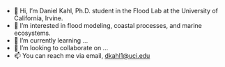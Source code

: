 - 👋 Hi, I’m Daniel Kahl, Ph.D. student in the Flood Lab at the University of California, Irvine. 
- 👀 I’m interested in flood modeling, coastal processes, and marine ecosystems.
- 🌱 I’m currently learning ...
- 💞️ I’m looking to collaborate on ...
- 📫 You can reach me via email, dkahl1@uci.edu

<!---
dtkahl/dtkahl is a ✨ special ✨ repository because its `README.md` (this file) appears on your GitHub profile.
You can click the Preview link to take a look at your changes.
--->
